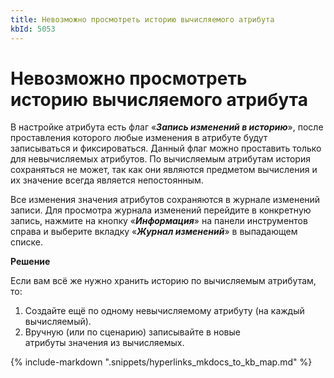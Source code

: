 ```yaml
---
title: Невозможно просмотреть историю вычисляемого атрибута
kbId: 5053
---
```


# Невозможно просмотреть историю вычисляемого атрибута

В настройке атрибута есть флаг «***Запись изменений в историю***», после проставления которого любые изменения в атрибуте будут записываться и фиксироваться. Данный флаг можно проставить только для невычисляемых атрибутов. По вычисляемым атрибутам история сохраняться не может, так как они являются предметом вычисления и их значение всегда является непостоянным.

Все изменения значения атрибутов сохраняются в журнале изменений записи. Для просмотра журнала изменений перейдите в конкретную запись, нажмите на кнопку «***Информация***» на панели инструментов справа и выберите вкладку «***Журнал изменений***» в выпадающем списке.

**Решение**

Если вам всё же нужно хранить историю по вычисляемым атрибутам, то:

1. Создайте ещё по одному невычисляемому атрибуту (на каждый вычисляемый).
2. Вручную (или по сценарию) записывайте в новые атрибуты значения из вычисляемых.

{% include-markdown ".snippets/hyperlinks_mkdocs_to_kb_map.md" %}
